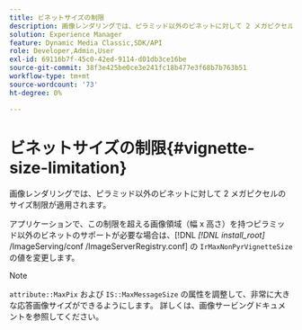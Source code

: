 ```yaml
---
title: ビネットサイズの制限
description: 画像レンダリングでは、ピラミッド以外のビネットに対して 2 メガピクセルのサイズ制限が適用されます。
solution: Experience Manager
feature: Dynamic Media Classic,SDK/API
role: Developer,Admin,User
exl-id: 69116b7f-45c0-42ed-9114-d01db3ce16be
source-git-commit: 38f3e425be0ce3e241fc18b477e3f68b7b763b51
workflow-type: tm+mt
source-wordcount: '73'
ht-degree: 0%

---
```


# ビネットサイズの制限{#vignette-size-limitation}

画像レンダリングでは、ピラミッド以外のビネットに対して 2 メガピクセルのサイズ制限が適用されます。

アプリケーションで、この制限を超える画像領域（幅 x 高さ）を持つピラミッド以外のビネットのサポートが必要な場合は、[!DNL *[!DNL install_root]* /ImageServing/conf /ImageServerRegistry.conf] の `IrMaxNonPyrVignetteSize` の値を変更します。

>[!NOTE]
>
>`attribute::MaxPix` および `IS::MaxMessageSize` の属性を調整して、非常に大きな応答画像サイズができるようにします。 詳しくは、画像サービングドキュメントを参照してください。
